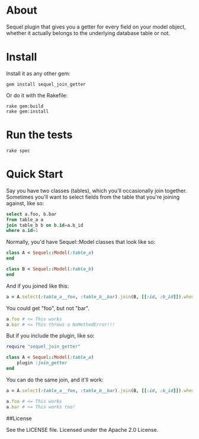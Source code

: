 # About

Sequel plugin that gives you a getter for every field on your model object, whether it actually belongs to the underlying database table or not.

# Install

Install it as any other gem:

```gem install sequel_join_getter```

Or do it with the Rakefile:

```
rake gem:build
rake gem:install
```

# Run the tests

```rake spec```

# Quick Start

Say you have two classes (tables), which you'll occasionally join together. Sometimes you'll want to select fields from the table that you're joining against, like so:

```sql
select a.foo, b.bar
from table_a a
join table_b b on b.id=a.b_id
where a.id=1
```

Normally, you'd have Sequel::Model classes that look like so:

```ruby
class A < Sequel::Model(:table_a)
end

class B < Sequel::Model(:table_b)
end
```

And if you joined like this:

```ruby
a = A.select(:table_a__foo, :table_b__bar).join(B, [[:id, :b_id]]).where(:table_a__id => 1)
```

You could get "foo", but not "bar".

```ruby
a.foo # <= This works
a.bar # <= This throws a NoMethodError!!!
```

But if you include the plugin, like so:

```ruby
require "sequel_join_getter"

class A < Sequel::Model(:table_a)
    plugin :join_getter
end
```

You can do the same join, and it'll work:

```ruby
a = A.select(:table_a__foo, :table_b__bar).join(B, [[:id, :b_id]]).where(:table_a__id => 1)

a.foo # <= This works
a.bar # <= This works too!
```

##License

See the LICENSE file. Licensed under the Apache 2.0 License.
